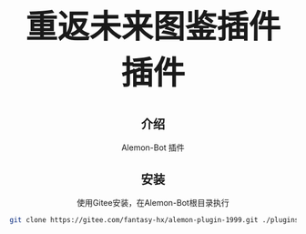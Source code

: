 # <div align="center"><h1 align="center">重返未来图鉴插件 插件</h1></div>
## <div align="center">介绍</div>

<div align="center">Alemon-Bot 插件</div>

## <div align="center">安装</div>

<div align="center">使用Gitee安装，在Alemon-Bot根目录执行</div>

```sh
git clone https://gitee.com/fantasy-hx/alemon-plugin-1999.git ./plugins/alemon-plugin-1999
```

